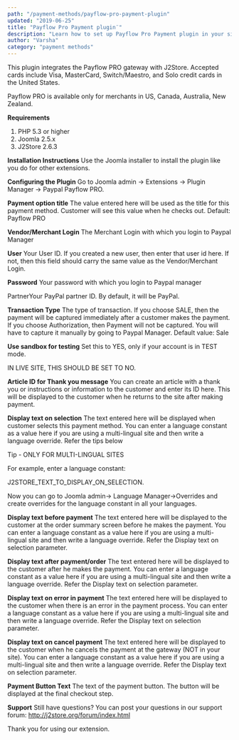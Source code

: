 ```yaml
---
path: "/payment-methods/payflow-pro-payment-plugin"
updated: "2019-06-25"
title: "Payflow Pro Payment plugin¨"
description: "Learn how to set up Payflow Pro Payment plugin in your site."
author: "Varsha"
category: "payment methods"
---
```


This plugin integrates the Payflow PRO gateway with J2Store. Accepted cards include Visa, MasterCard, Switch/Maestro, and Solo credit cards in the United States.

Payflow PRO is available only for merchants in US, Canada, Australia, New Zealand.

**Requirements**

1. PHP 5.3 or higher
2. Joomla 2.5.x
3. J2Store 2.6.3

**Installation Instructions**
Use the Joomla installer to install the plugin like you do for other extensions.

**Configuring the Plugin**
Go to Joomla admin → Extensions → Plugin Manager → Paypal Payflow PRO.

**Payment option title**
The value entered here will be used as the title for this payment method. Customer will see this value when he checks out. Default: Payflow PRO

**Vendor/Merchant Login**
The Merchant Login with which you login to Paypal Manager

**User**
Your User ID. If you created a new user, then enter that user id here. If not, then this field should carry the same value as the Vendor/Merchant Login.

**Password**
Your password with which you login to Paypal manager

PartnerYour PayPal partner ID. By default, it will be PayPal.

**Transaction Type**
The type of transaction. If you choose SALE, then the payment will be captured immediately after a customer makes the payment. If you choose Authorization, then Payment will not be captured. You will have to capture it manually by going to Paypal Manager. Default value: Sale

**Use sandbox for testing**
Set this to YES, only if your account is in TEST mode.

IN LIVE SITE, THIS SHOULD BE SET TO NO.

**Article ID for Thank you message**
You can create an article with a thank you or instructions or information to the customer and enter its ID here. This will be displayed to the customer when he returns to the site after making payment.

**Display text on selection**
The text entered here will be displayed when customer selects this payment method. You can enter a language constant as a value here if you are using a multi-lingual site and then write a language override. Refer the tips below

Tip - ONLY FOR MULTI-LINGUAL SITES

For example, enter a language constant:

J2STORE_TEXT_TO_DISPLAY_ON_SELECTION.

Now you can go to Joomla admin-> Language Manager->Overrides and create overrides for the language constant in all your languages.

**Display text before payment**
The text entered here will be displayed to the customer at the order summary screen before he makes the payment. You can enter a language constant as a value here if you are using a multi-lingual site and then write a language override. Refer the Display text on selection parameter.

**Display text after payment/order**
The text entered here will be displayed to the customer after he makes the payment. You can enter a language constant as a value here if you are using a multi-lingual site and then write a language override. Refer the Display text on selection parameter.

**Display text on error in payment**
The text entered here will be displayed to the customer when there is an error in the payment process.
You can enter a language constant as a value here if you are using a multi-lingual site and then write a language override. Refer the Display text on selection parameter.

**Display text on cancel payment**
The text entered here will be displayed to the customer when he cancels the payment at the gateway (NOT in your site).
You can enter a language constant as a value here if you are using a multi-lingual site and then write a language override. Refer the Display text on selection parameter.

**Payment Button Text**
The text of the payment button. The button will be displayed at the final checkout step.

**Support**
Still have questions? You can post your questions in our support forum: http://j2store.org/forum/index.html

Thank you for using our extension.
